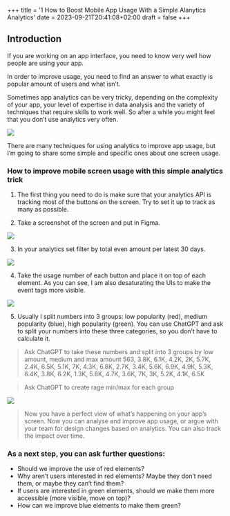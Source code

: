 +++
title = '1 How to Boost Mobile App Usage With a Simple Alanytics Analytics'
date = 2023-09-21T20:41:08+02:00
draft = false
+++
## Introduction

If you are working on an app interface, you need to know very well how people are using your app.

In order to improve usage, you need to find an answer to what exactly is popular amount of users and what isn’t.

Sometimes app analytics can be very tricky, depending on the complexity of your app, your level of expertise in data analysis and the variety of techniques that require skills to work well. So after a while you might feel that you don’t use analytics very often.

![](images/1.webp)

There are many techniques for using analytics to improve app usage, but I’m going to share some simple and specific ones about one screen usage.

### How to improve mobile screen usage with this simple analytics trick

1. The first thing you need to do is make sure that your analytics API is tracking most of the buttons on the screen. Try to set it up to track as many as possible.

2. Take a screenshot of the screen and put in Figma.

![](images/2.webp)

3. In your analytics set filter by total even amount per latest 30 days.

![](images/3.webp)

4. Take the usage number of each button and place it on top of each element. As you can see, I am also desaturating the UIs to make the event tags more visible.

![](images/4.webp)

5. Usually I split numbers into 3 groups: low popularity (red), medium popularity (blue), high popularity (green). You can use ChatGPT and ask to split your numbers into these three categories, so you don’t have to calculate it.

> Ask ChatGPT to take these numbers and split into 3 groups by low amount, medium and max amount
563, 3.8K, 6.1K, 4.2K, 2K, 5.7K, 2.4K, 6.5K, 5.1K, 7K, 4.3K, 
6.8K, 2.7K, 3.4K, 5.6K, 6.9K, 4.9K, 5.3K, 6.4K, 3.8K, 6.2K, 
1.3K, 5.8K, 4.7K, 3.6K, 7K, 3K, 5.2K, 4.1K, 6.5K

> Ask ChatGPT to create rage min/max for each group

![](images/5.webp)

> Now you have a perfect view of what’s happening on your app’s screen. Now you can analyse and improve app usage, or argue with your team for design changes based on analytics. You can also track the impact over time.

### As a next step, you can ask further questions:

* Should we improve the use of red elements?
* Why aren’t users interested in red elements? Maybe they don’t need them, or maybe they can’t find them?
* If users are interested in green elements, should we make them more accessible (more visible, move on top)?
* How can we improve blue elements to make them green?